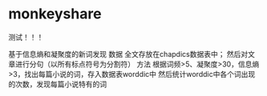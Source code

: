 # monkeyshare
<p>测试！！！<p>
基于信息熵和凝聚度的新词发现
数据
全文存放在chapdics数据表中；
然后对文章进行分句（以所有标点符号为分割符）
方法
根据词频>5、凝聚度>30，信息熵>3，找出每篇小说的词，存入数据表worddic中
然后统计worddic中各个词出现的次数，发现每篇小说特有的词
